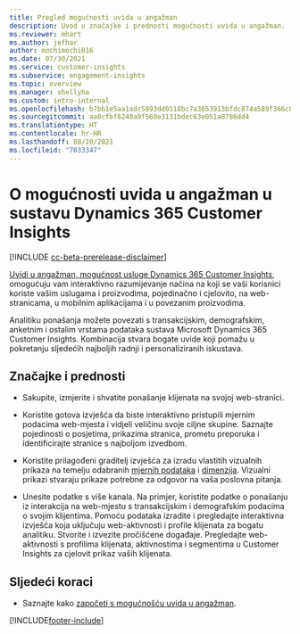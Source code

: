 ```yaml
---
title: Pregled mogućnosti uvida u angažman
description: Uvod u značajke i prednosti mogućnosti uvida u angažman.
ms.reviewer: mhart
ms.author: jefhar
author: mochimochi016
ms.date: 07/30/2021
ms.service: customer-insights
ms.subservice: engagement-insights
ms.topic: overview
ms.manager: shellyha
ms.custom: intro-internal
ms.openlocfilehash: b7bb1e5aa1adc5893dd0118bc7a3653913bfdc874a589f366c8c37152bbfef4d
ms.sourcegitcommit: aa0cfbf6240a9f560e3131bdec63e051a8786dd4
ms.translationtype: HT
ms.contentlocale: hr-HR
ms.lasthandoff: 08/10/2021
ms.locfileid: "7033347"
---
```

# <a name="about-dynamics-365-customer-insights-engagement-insights-capability"></a>O mogućnosti uvida u angažman u sustavu Dynamics 365 Customer Insights 

[!INCLUDE [cc-beta-prerelease-disclaimer](includes/cc-beta-prerelease-disclaimer.md)]

[Uvidi u angažman, mogućnost usluge Dynamics 365 Customer Insights](https://dynamics.microsoft.com/ai/customer-insights/engagement-insights-capability/), omogućuju vam interaktivno razumijevanje načina na koji se vaši korisnici koriste vašim uslugama i proizvodima, pojedinačno i cjelovito, na web-stranicama, u mobilnim aplikacijama i u povezanim proizvodima.

Analitiku ponašanja možete povezati s transakcijskim, demografskim, anketnim i ostalim vrstama podataka sustava Microsoft Dynamics 365 Customer Insights. Kombinacija stvara bogate uvide koji pomažu u pokretanju sljedećih najboljih radnji i personaliziranih iskustava.

## <a name="features-and-benefits"></a>Značajke i prednosti

- Sakupite, izmjerite i shvatite ponašanje klijenata na svojoj web-stranici.

- Koristite gotova izvješća da biste interaktivno pristupili mjernim podacima web-mjesta i vidjeli veličinu svoje ciljne skupine. Saznajte pojedinosti o posjetima, prikazima stranica, prometu preporuka i identificirajte stranice s najboljom izvedbom.

- Koristite prilagođeni graditelj izvješća za izradu vlastitih vizualnih prikaza na temelju odabranih [mjernih podataka](glossary.md) i [dimenzija](glossary.md). Vizualni prikazi stvaraju prikaze potrebne za odgovor na vaša poslovna pitanja.

- Unesite podatke s više kanala. Na primjer, koristite podatke o ponašanju iz interakcija na web-mjestu s transakcijskim i demografskim podacima o svojim klijentima. Pomoću podataka izradite i pregledajte interaktivna izvješća koja uključuju web-aktivnosti i profile klijenata za bogatu analitiku. Stvorite i izvezite pročišćene događaje. Pregledajte web-aktivnosti s profilima klijenata, aktivnostima i segmentima u Customer Insights za cjelovit prikaz vaših klijenata.


## <a name="next-steps"></a>Sljedeći koraci

- Saznajte kako [započeti s mogućnošću uvida u angažman](get-started.md).


[!INCLUDE[footer-include](../includes/footer-banner.md)]